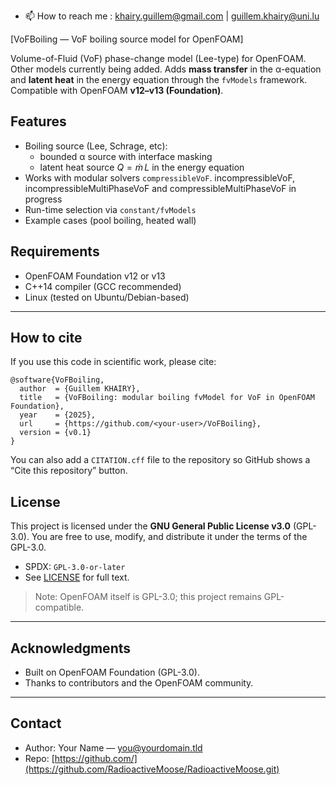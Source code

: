 - 📫 How to reach me : khairy.guillem@gmail.com | guillem.khairy@uni.lu

[VoFBoiling — VoF boiling source model for OpenFOAM]

Volume-of-Fluid (VoF) phase-change model (Lee-type) for OpenFOAM. Other models currently being added.
Adds **mass transfer** in the α-equation and **latent heat** in the energy equation through the `fvModels` framework. Compatible with OpenFOAM **v12–v13 (Foundation)**.

## Features

- Boiling source (Lee, Schrage, etc):
  * bounded α source with interface masking
  * latent heat source $Q=\dot m\,L$ in the energy equation
- Works with modular solvers `compressibleVoF`. incompressibleVoF, incompressibleMultiPhaseVoF and compressibleMultiPhaseVoF in progress
- Run-time selection via `constant/fvModels`
- Example cases (pool boiling, heated wall)

## Requirements

* OpenFOAM Foundation v12 or v13
* C++14 compiler (GCC recommended)
* Linux (tested on Ubuntu/Debian-based)

---

## How to cite

If you use this code in scientific work, please cite:
```
@software{VoFBoiling,
  author  = {Guillem KHAIRY},
  title   = {VoFBoiling: modular boiling fvModel for VoF in OpenFOAM Foundation},
  year    = {2025},
  url     = {https://github.com/<your-user>/VoFBoiling},
  version = {v0.1}
}
```
You can also add a `CITATION.cff` file to the repository so GitHub shows a “Cite this repository” button.

## License

This project is licensed under the **GNU General Public License v3.0** (GPL-3.0).
You are free to use, modify, and distribute it under the terms of the GPL-3.0.

* SPDX: `GPL-3.0-or-later`
* See [LICENSE](./LICENSE) for full text.

> Note: OpenFOAM itself is GPL-3.0; this project remains GPL-compatible.

---

## Acknowledgments

* Built on OpenFOAM Foundation (GPL-3.0).
* Thanks to contributors and the OpenFOAM community.

---

## Contact

* Author: Your Name — [you@yourdomain.tld](mailto:you@yourdomain.tld)
* Repo: [https://github.com/](https://github.com/RadioactiveMoose/RadioactiveMoose.git)

